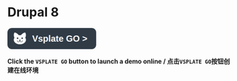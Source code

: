 # Drupal 8

<a href="https://www.vsplate.com/?docker-compose=https://github.com/vsplate/dcenvs/drupal/8"><img alt="VSPLATE GO" src="https://raw.githubusercontent.com/vsplate/images/master/vsgo_btn.png" width="200px"></a>

**Click the `VSPLATE GO` button to launch a demo online / 点击`VSPLATE GO`按钮创建在线环境**